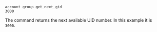 ---
---

```
account group get_next_gid
3000
```

The command returns the next available UID number. In this example it is `3000`.
